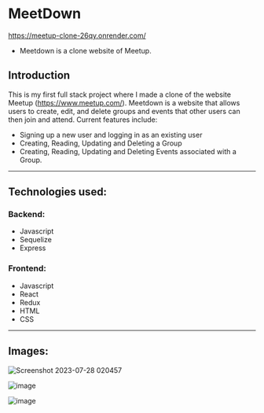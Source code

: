 # MeetDown
https://meetup-clone-26qy.onrender.com/

* Meetdown is a clone website of Meetup.

## Introduction

This is my first full stack project where I made a clone of the website Meetup (https://www.meetup.com/). Meetdown is a website that allows users to create, edit, and delete groups and events that other users can then join and attend. Current features include:

* Signing up a new user and logging in as an existing user
* Creating, Reading, Updating and Deleting a Group
* Creating, Reading, Updating and Deleting Events associated with a Group.

--------------------------------------------------------------------------------------------------------------------------------------

## Technologies used:

   ### Backend:
   * Javascript
   * Sequelize
   * Express 
   ### Frontend:
   * Javascript
   * React
   * Redux
   * HTML
   * CSS

---------------------------------------------------------------------------------------------------------------------------

## Images:

![Screenshot 2023-07-28 020457](https://github.com/kwoncalvin/API-Project/assets/122849162/3d7a3e45-f528-403e-b660-6b63e9f0894b)

![image](https://github.com/kwoncalvin/API-Project/assets/122849162/2891142e-9c5d-4d69-a14d-c95216429788)

![image](https://github.com/kwoncalvin/API-Project/assets/122849162/72222c12-72d9-4b5a-8b6e-768463fefa7a)






